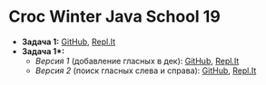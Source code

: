 # Croc Winter Java School 19

- **Задача 1:** [GitHub](https://github.com/Khazbs/WinterJava/tree/master/Task-1), [Repl.It](https://repl.it/@ArthurKhazbs/WinterJavaTask-1)
- **Задача 1\*:**
  - _Версия 1_ (добавление гласных в дек): [GitHub](https://github.com/Khazbs/WinterJava/tree/master/Task-1X), [Repl.It](https://repl.it/@ArthurKhazbs/WinterJavaTask-1X)
  - _Версия 2_ (поиск гласных слева и справа): [GitHub](https://github.com/Khazbs/WinterJava/tree/master/Task-1X-V2), [Repl.It](https://repl.it/@ArthurKhazbs/WinterJavaTask-1X-V2)

